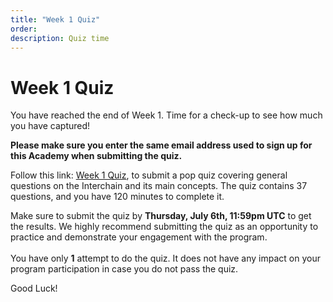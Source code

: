 ```yaml
---
title: "Week 1 Quiz"
order:
description: Quiz time
---
```


# Week 1 Quiz

You have reached the end of Week 1. Time for a check-up to see how much you have captured!

**Please make sure you enter the same email address used to sign up for this Academy when submitting the quiz.**

Follow this link: [Week 1 Quiz](https://hr.gs/ida-c4-week1-quiz), to submit a pop quiz covering general questions on the Interchain and its main concepts. The quiz contains 37 questions, and you have 120 minutes to complete it.

<HighlightBox type="note">

Make sure to submit the quiz by **Thursday, July 6th, 11:59pm UTC** to get the results. We highly recommend submitting the quiz as an opportunity to practice and demonstrate your engagement with the program.
<br/><br/>
You have only **1** attempt to do the quiz. It does not have any impact on your program participation in case you do not pass the quiz.

</HighlightBox>

Good Luck!
